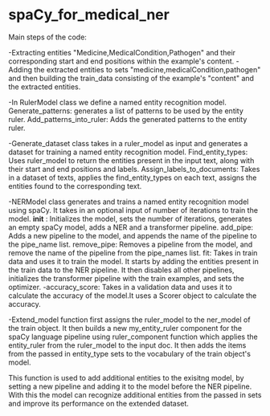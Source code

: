 # spaCy_for_medical_ner

Main steps of the code:

-Extracting entities "Medicine,MedicalCondition,Pathogen" and their corresponding start and end positions within the example's content.
-Adding the extracted entities to sets "medicine,medicalCondition,pathogen" and then building the train_data 
consisting of the example's "content" and the extracted entities.

-In RulerModel class we define a named entity recognition model. 
Generate_patterns: generates a list of patterns to be used by the entity ruler.
Add_patterns_into_ruler: Adds the generated patterns to the entity ruler.

-Generate_dataset class takes in a ruler_model as input and generates a dataset for training a named entity recognition model.
Find_entity_types: Uses ruler_model to return the entities present in the input text, along with their start and end positions and labels.
Assign_labels_to_documents: Takes in a dataset of texts, applies the find_entity_types on each text, assigns the entities found to the corresponding text.

-NERModel class generates and trains a named entity recognition model using spaCy. It takes in an optional input of number of iterations to train the model.
__init__ : Initializes the model, sets the number of iterations, generates an empty spaCy model, adds a NER and a transformer pipeline.
add_pipe: Adds a new pipeline to the model, and appends the name of the pipeline to the pipe_name list.
remove_pipe: Removes a pipeline from the model, and remove the name of the pipeline from the pipe_names list.
fit: Takes in train data and uses it to train the model. It starts by adding the entities present in the train data to the NER pipeline.
It then disables all other pipelines, initializes the transformer pipeline with the train examples, and sets the optimizer. 
-accuracy_score: Takes in a validation data and uses it to calculate the accuracy of the model.It uses a Scorer object to calculate the accuracy.

-Extend_model function first assigns the ruler_model to the ner_model of the train object. 
It then builds a new my_entity_ruler component for the spaCy language pipeline using ruler_component function which applies the entity_ruler from 
the ruler_model to the input doc. It then adds the items from the passed in entity_type sets to the vocabulary of the train object's model.

This function is used to add additional entities to the exisitng model, by setting a new pipeline and adding it to the model before the NER pipeline.
With this the model can recognize additional entities from the passed in sets and improve its performance on the extended dataset.
